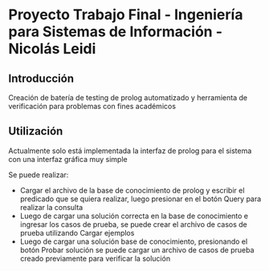 # Proyecto Trabajo Final - Ingeniería para Sistemas de Información - Nicolás Leidi

## Introducción

Creación de batería de testing de prolog automatizado y herramienta de verificación para problemas con fines académicos

## Utilización

Actualmente solo está implementada la interfaz de prolog para el sistema con una interfaz gráfica muy simple

Se puede realizar:

-   Cargar el archivo de la base de conocimiento de prolog y escribir el predicado que se quiera realizar, luego presionar en el botón Query para realizar la consulta
-   Luego de cargar una solución correcta en la base de conocimiento e ingresar los casos de prueba, se puede crear el archivo de casos de prueba utilizando Cargar ejemplos
-   Luego de cargar una solución base de conocimiento, presionando el botón Probar solución se puede cargar un archivo de casos de prueba creado previamente para verificar la solución
